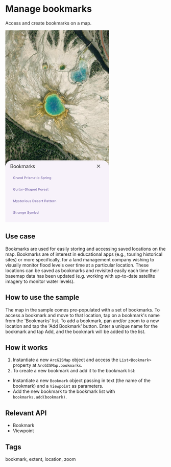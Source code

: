 # Manage bookmarks

Access and create bookmarks on a map.

![Image of manage bookmarks](manage_bookmarks.png)

## Use case

Bookmarks are used for easily storing and accessing saved locations on the map. Bookmarks are of interest in educational apps (e.g., touring historical sites) or more specifically, for a land management company wishing to visually monitor flood levels over time at a particular location. These locations can be saved as bookmarks and revisited easily each time their basemap data has been updated (e.g. working with up-to-date satellite imagery to monitor water levels).

## How to use the sample

The map in the sample comes pre-populated with a set of bookmarks. To access a bookmark and move to that location, tap on a bookmark's name from the 'Bookmarks' list. To add a bookmark, pan and/or zoom to a new location and tap the 'Add Bookmark' button. Enter a unique name for the bookmark and tap Add, and the bookmark will be added to the list.

## How it works

1. Instantiate a new `ArcGISMap` object and access the `List<Bookmark>` property at `ArcGISMap.bookmarks`.
2. To create a new bookmark and add it to the bookmark list:
  - Instantiate a new `Bookmark` object passing in text (the name of the bookmark) and a `Viewpoint` as parameters.
  - Add the new bookmark to the bookmark list with `bookmarks.add(bookmark)`.

## Relevant API

* Bookmark
* Viewpoint

## Tags

bookmark, extent, location, zoom
